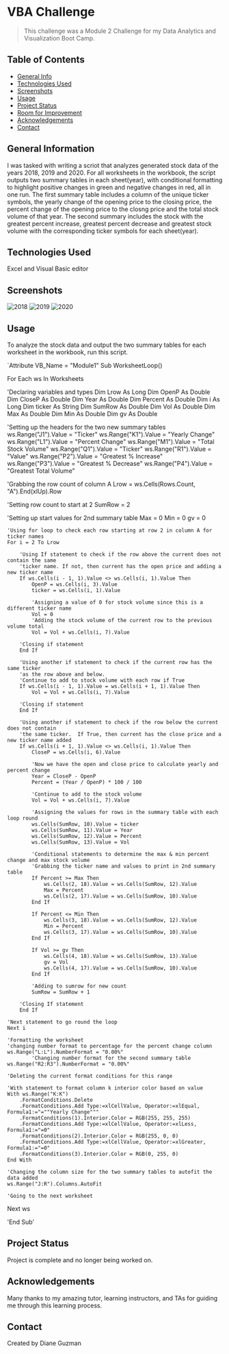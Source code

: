 # VBA Challenge
> This challenge was a Module 2 Challenge for my Data Analytics and Visualization Boot Camp.  

## Table of Contents
* [General Info](#general-information)
* [Technologies Used](#technologies-used)
* [Screenshots](#screenshots)
* [Usage](#usage)
* [Project Status](#project-status)
* [Room for Improvement](#room-for-improvement)
* [Acknowledgements](#acknowledgements)
* [Contact](#contact)


## General Information
I was tasked with writing a scriot that analyzes generated stock data of the years 2018, 2019 and 2020. For all worksheets in the workbook, the script outputs two summary tables in each sheet(year), with conditional formatting to highlight positive changes in green and negative changes in red, all in one run.  The first summary table includes a column of the unique ticker symbols, the yearly change of the opening price to the closing price, the percent change of the opening price to the closng price and the total stock volume of that year.  The second summary includes the stock with the greatest percent increase, greatest percent decrease and greatest stock volume with the corresponding ticker symbols for each sheet(year).


## Technologies Used
Excel and Visual Basic editor


## Screenshots
![2018](https://user-images.githubusercontent.com/117790100/207243880-041e7efd-ffcf-47c1-83a4-be099843748c.png)
![2019](https://user-images.githubusercontent.com/117790100/207243885-e87d355a-284b-44cd-b8ff-695f148974a2.png)
![2020](https://user-images.githubusercontent.com/117790100/207243898-ed4a8d21-c983-46b3-a0e5-5bc45342ee1c.png)


## Usage
To analyze the stock data and output the two summary tables for each worksheet in the workbook, run this script.

`Attribute VB_Name = "Module1"
Sub WorksheetLoop()

For Each ws In Worksheets

'Declaring variables and types
Dim Lrow As Long
Dim OpenP As Double
Dim CloseP As Double
Dim Year As Double
Dim Percent As Double
Dim i As Long
Dim ticker As String
Dim SumRow As Double
Dim Vol As Double
Dim Max As Double
Dim Min As Double
Dim gv As Double

'Setting up the headers for the two new summary tables
ws.Range("J1").Value = "Ticker"
ws.Range("K1").Value = "Yearly Change"
ws.Range("L1").Value = "Percent Change"
ws.Range("M1").Value = "Total Stock Volume"
ws.Range("Q1").Value = "Ticker"
ws.Range("R1").Value = "Value"
ws.Range("P2").Value = "Greatest % Increase"
ws.Range("P3").Value = "Greatest % Decrease"
ws.Range("P4").Value = "Greatest Total Volume"

'Grabbing the row count of column A
Lrow = ws.Cells(Rows.Count, "A").End(xlUp).Row

'Setting row count to start at 2
SumRow = 2

'Setting up start values for 2nd summary table
Max = 0
Min = 0
gv = 0

    'Using for loop to check each row starting at row 2 in column A for ticker names
    For i = 2 To Lrow
    
        'Using If statement to check if the row above the current does not contain the same
        'ticker name. If not, then current has the open price and adding a new ticker name
        If ws.Cells(i - 1, 1).Value <> ws.Cells(i, 1).Value Then
            OpenP = ws.Cells(i, 3).Value
            ticker = ws.Cells(i, 1).Value
            
            'Assigning a value of 0 for stock volume since this is a different ticker name
            Vol = 0
            'Adding the stock volume of the current row to the previous volume total
            Vol = Vol + ws.Cells(i, 7).Value

        'Closing if statement
        End If
        
        'Using another if statement to check if the current row has the same ticker
        'as the row above and below.
        'Continue to add to stock volume with each row if True
        If ws.Cells(i - 1, 1).Value = ws.Cells(i + 1, 1).Value Then
            Vol = Vol + ws.Cells(i, 7).Value
            
        'Closing if statement
        End If
        
        'Using another if statement to check if the row below the current does not contain
        'the same ticker.  If True, then current has the close price and a new ticker name added
        If ws.Cells(i + 1, 1).Value <> ws.Cells(i, 1).Value Then
            CloseP = ws.Cells(i, 6).Value
            
            'Now we have the open and close price to calculate yearly and percent change
            Year = CloseP - OpenP
            Percent = (Year / OpenP) * 100 / 100

            'Continue to add to the stock volume
            Vol = Vol + ws.Cells(i, 7).Value
            
            'Assigning the values for rows in the summary table with each loop round
            ws.Cells(SumRow, 10).Value = ticker
            ws.Cells(SumRow, 11).Value = Year
            ws.Cells(SumRow, 12).Value = Percent
            ws.Cells(SumRow, 13).Value = Vol
                               
            'Conditional statements to determine the max & min percent change and max stock volume
            'Grabbing the ticker name and values to print in 2nd summary table
            If Percent >= Max Then
                ws.Cells(2, 18).Value = ws.Cells(SumRow, 12).Value
                Max = Percent
                ws.Cells(2, 17).Value = ws.Cells(SumRow, 10).Value
            End If
             
            If Percent <= Min Then
                ws.Cells(3, 18).Value = ws.Cells(SumRow, 12).Value
                Min = Percent
                ws.Cells(3, 17).Value = ws.Cells(SumRow, 10).Value
            End If
            
            If Vol >= gv Then
                ws.Cells(4, 18).Value = ws.Cells(SumRow, 13).Value
                gv = Vol
                ws.Cells(4, 17).Value = ws.Cells(SumRow, 10).Value
            End If
                                          
            'Adding to sumrow for new count
            SumRow = SumRow + 1
                                         
        'Closing If statement
        End If
                          
    'Next statement to go round the loop
    Next i

    'Formatting the worksheet
    'changing number format to percentage for the percent change column
    ws.Range("L:L").NumberFormat = "0.00%"
            'Changing number format for the second summary table
    ws.Range("R2:R3").NumberFormat = "0.00%"
    
    'Deleting the current format conditions for this range
    
    'With statement to format column k interior color based on value
    With ws.Range("K:K")
        .FormatConditions.Delete
        .FormatConditions.Add Type:=xlCellValue, Operator:=xlEqual, Formula1:="=""Yearly Change"""
        .FormatConditions(1).Interior.Color = RGB(255, 255, 255)
        .FormatConditions.Add Type:=xlCellValue, Operator:=xlLess, Formula1:="=0"
        .FormatConditions(2).Interior.Color = RGB(255, 0, 0)
        .FormatConditions.Add Type:=xlCellValue, Operator:=xlGreater, Formula1:="=0"
        .FormatConditions(3).Interior.Color = RGB(0, 255, 0)
    End With

    'Changing the column size for the two summary tables to autofit the data added
    ws.Range("J:R").Columns.AutoFit
    
    'Going to the next worksheet
Next ws

'End Sub'


## Project Status
Project is complete and no longer being worked on.


## Acknowledgements
Many thanks to my amazing tutor, learning instructors, and TAs for guiding me through this learning process.


## Contact
Created by Diane Guzman
 


